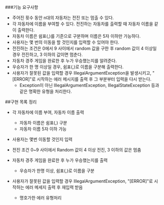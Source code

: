 ###기능 요구사항
+ 주어진 횟수 동안 n대의 자동차는 전진 또는 멈출 수 있다.
+ 각 자동차에 이름을 부여할 수 있다. 전진하는 자동차를 출력할 때 자동차 이름을 같이 출력한다.
+ 자동차 이름은 쉼표(,)를 기준으로 구분하며 이름은 5자 이하만 가능하다.
+ 사용자는 몇 번의 이동을 할 것인지를 입력할 수 있어야 한다.
+ 전진하는 조건은 0에서 9 사이에서 random 값을 구한 후 random 값이 4 이상일 경우 전진하고, 3 이하의 값이면 멈춘다.
+ 자동차 경주 게임을 완료한 후 누가 우승했는지를 알려준다.
+ 우승자가 한 명 이상일 경우, 쉼표(,)로 이름을 구분해 출력한다.
+ 사용자가 잘못된 값을 입력할 경우 IllegalArgumentException을 발생시키고, "[ERROR]"로 시작하는 에러 메시지를 출력 후 그 부분부터 입력을 다시 받는다.
  + Exception이 아닌 IllegalArgumentException, IllegalStateException 등과 같은 명확한 유형을 처리한다.

##구현 목록 정리
+ 각 자동차에 이름 부여, 자동차 이름 출력
  + 자동차 이름은 쉼표(,) 구분
  + 자동차 이름 5자 이하 가능

+ 사용자는 몇번 이동할 것인지 입력

+ 전진 조건 0~9 사이에서 Random 값이 4 이상 전진, 3 이하의 값은 멈춤

+ 자동차 경주 게임을 완료한 후 누가 우승했는지를 출력
  + 우승자가 한명 이상, 쉼표(,)로 이름을 구분

+ 사용자가 잘못된 값을 입력할 경우  IllegalArgumentException, "[ERROR]"로 시작하는 에러 메세지 출력 후 재입력 받음
  + 명호가한 에러 유형처리 
